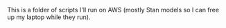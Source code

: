 This is a folder of scripts I'll run on AWS (mostly Stan models so I can free up my laptop while they run). 